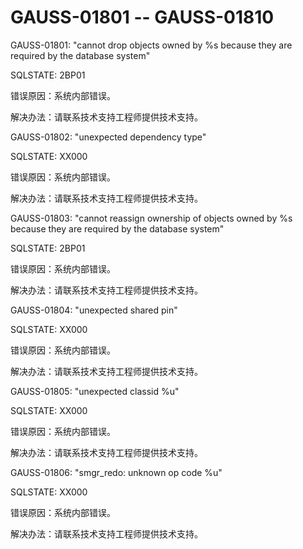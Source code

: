 # GAUSS-01801 -- GAUSS-01810

GAUSS-01801: "cannot drop objects owned by %s because they are required by the database system"

SQLSTATE: 2BP01

错误原因：系统内部错误。

解决办法：请联系技术支持工程师提供技术支持。

GAUSS-01802: "unexpected dependency type"

SQLSTATE: XX000

错误原因：系统内部错误。

解决办法：请联系技术支持工程师提供技术支持。

GAUSS-01803: "cannot reassign ownership of objects owned by %s because they are required by the database system"

SQLSTATE: 2BP01

错误原因：系统内部错误。

解决办法：请联系技术支持工程师提供技术支持。

GAUSS-01804: "unexpected shared pin"

SQLSTATE: XX000

错误原因：系统内部错误。

解决办法：请联系技术支持工程师提供技术支持。

GAUSS-01805: "unexpected classid %u"

SQLSTATE: XX000

错误原因：系统内部错误。

解决办法：请联系技术支持工程师提供技术支持。

GAUSS-01806: "smgr\_redo: unknown op code %u"

SQLSTATE: XX000

错误原因：系统内部错误。

解决办法：请联系技术支持工程师提供技术支持。

